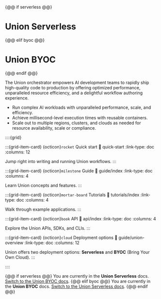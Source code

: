 {@@ if serverless @@}
# Union Serverless
{@@ elif byoc @@}
# Union BYOC
{@@ endif @@}

The Union orchestrator empowers AI development teams to rapidly ship high-quality code to production by offering optimized performance, unparalleled resource efficiency, and a delightful workflow authoring experience.

* Run complex AI workloads with unparalleled performance, scale, and efficiency.
* Achieve millisecond-level execution times with reusable containers.
* Scale out to multiple regions, clusters, and clouds as needed for resource availability, scale or compliance.

::::{grid}

:::{grid-item-card} {octicon}`rocket` Quick start
:link: quick-start
:link-type: doc
:columns: 12

Jump right into writing and running Union workflows.
:::

:::{grid-item-card} {octicon}`milestone` Guide
:link: guide/index
:link-type: doc
:columns: 4

Learn Union concepts and features.
:::

:::{grid-item-card} {octicon}`mortar-board` Tutorials
:link: tutorials/index
:link-type: doc
:columns: 4

Walk through example applications.
:::

:::{grid-item-card} {octicon}`book` API
:link: api/index
:link-type: doc
:columns: 4

Explore the Union APIs, SDKs, and CLIs.
:::

:::{grid-item-card} {octicon}`cloud` Deployment options
:link: guide/union-overview
:link-type: doc
:columns: 12

Union offers two deployment options: **Serverless** and **BYOC** (Bring Your Own Cloud).
:::

::::

{@@ if serverless @@}
You are currently in the **Union Serverless** docs.
[Switch to the Union BYOC docs](https://docs.union.ai/byoc).
{@@  elif byoc @@}
You are currently in the **Union BYOC** docs.
[Switch to the Union Serverless docs](https://docs.union.ai/serverless).
{@@ endif @@}
